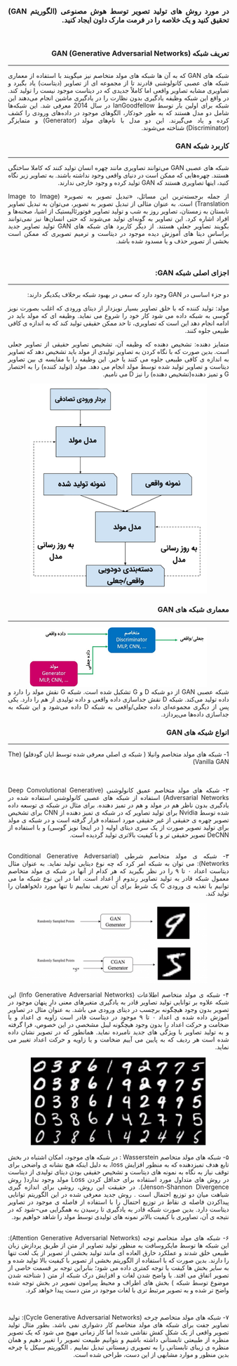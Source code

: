 <div dir="rtl" align="justify">
<h3>در مورد روش های تولید تصویر توسط هوش مصنوعی (الگوریتم GAN) تحقیق کنید و یک خلاصه را در فرمت مارک داون ایجاد کنید.
</h3><br/>
  <h3>
  تعریف شبکه GAN (Generative Adversarial Networks)
  </h3><hr/>
شبکه های GAN که به آن ها شبکه های مولد متخاصم نیز میگویند با استفاده از معماری شبکه های عصبی کانولوشنی قادرند تا از مجموعه ای از تصاویر (دیتاست) یاد بگیرد و تصاویری مشابه تصاویر واقعی اما کاملاً جدیدی که در دیتاست موجود نیست را تولید کند. در واقع این شبکه وظیفه یادگیری بدون نظارت را در یادگیری ماشین انجام می‌دهند این شبکه برای اولین بار توسط IanGoodfellow در سال 2014 معرفی شد.
  این شبکه‌ها شامل دو مدل هستند که به طور خودکار، الگوهای موجود در داده‌های ورودی را کشف کرده و یاد می‌گیرند. این دو مدل با نام‌های مولد (Generator) و متمایزگر (Discriminator) شناخته می‌شوند.
  <br/>
  
 <h3>
  کاربرد شبکه GAN
  </h3><hr/>
  شبکه های عصبی GAN می‌توانند تصاویری مانند چهره انسان تولید کنند که کاملا ساختگی هستند. چهره‌هایی که ممکن است در دنیای واقعی وجود نداشته باشند. به تصاویر زیر نگاه کنید، اینها تصاویری هستند که GAN تولید کرده و وجود خارجی ندارند.
  
  از جمله برجسته‌ترین این مسائل، «تبدیل تصویر به تصویر« (Image to Image Translation) است. به عنوان مثالی از تبدیل تصویر به تصویر، می‌توان به تبدیل تصاویر تابستان به زمستان، تصاویر روز به شب و تولید تصاویر فوتورئالیستیک از اشیا، صحنه‌ها و افراد اشاره کرد. این تصاویر به گونه‌ای تولید می‌شوند که حتی انسان‌ها نیز نمی‌توانند بگویند تصاویر جعلی هستند. از دیگر کاربرد های شبکه های GAN تولید تصاویر جدید براساس دیتا های آموزش دیده موجود در دیتاست و ترمیم تصویری که ممکن است بخشی از تصویر حذف و یا مسدود شده باشد.
  
  <br/>
  <h3>
  
  اجزای اصلی شبکه GAN:
  </h3><hr/>
دو جزء اساسی در GAN وجود دارد که سعی در بهبود شبکه برخلاف یکدیگر دارند:

مولد: تولید کننده که با خلق تصاویر بسیار نویزدار از دیتای ورودی که اغلب بصورت نویز گوسی به شبکه داده می شود کار خود را شروع می نماید. وظیفه ای که مولد باید در ادامه انجام دهد این است که تصاویری، تا حد ممکن حقیقی تولید کند که به اندازه ی کافی طبیعی جلوه کنند.

متمایز دهنده: تشخیص دهنده که وظیفه آن، تشخیص تصاویر حقیقی از تصاویر جعلی است. بدین صورت که با نگاه کردن به تصاویر تولیدی از مولد باید تشخیص دهد که تصاویر به اندازه ی کافی طبیعی جلوه می کنند یا خیر. این وظیفه را با مقایسه ی بین تصاویر دیتاست و تصاویر تولید شده توسط مولد انجام می دهد. مولد (تولید کننده) را به اختصار G و تمیز دهنده(تشخیص دهنده) را نیز D می نامیم.
  
  <div align="center">
    <img src="img1.jpg" width="80%">
  </div>
  <h3>
    معماری شبکه های GAN
  </h3><hr/>
  <div align="center">
    <img src="img2.jpg" width="80%">
  </div>
  شبکه عصبی GAN از دو شبکه D و G تشکیل شده است. شبکه G نقش مولد را دارد و داده تولید می‌کند. شبکه D نقش جداسازی داده واقعی و داده تولیدی از هم را دارد. یکی پس از دیگری مجموعه‌ای داده جعلی/واقعی به شبکه D داده می‌شود و این شبکه به جداسازی داده‌ها می‌پردازد.
  
  <h3>
    انواع شبکه های GAN
  </h3><hr/>
1- شبکه های مولد متخاصم وانیلا ( شبکه ی اصلی معرفی شده توسط ایان گودفلو) (The Vanilla GAN)

<br/><br/>
  ۲- شبکه های مولد متخاصم عمیق کانولوشنی (Deep Convolutional Generative Adversarial Networks)
استفاده از شبکه های عصبی کانولوشنی استفاده شده در یادگیری بدون ناظر هم در مولد و هم در تمیز دهنده.
برای مثال در شبکه ی توسعه داده شده توسط Nvidia برای تولید تصاویر که در شبکه ی تمیز دهنده از CNN برای تشخیص تصویر چهره ی حقیقی از غیر حقیقی مورد استفاده قرار گرفته است و در شبکه ی مولد برای تولید تصویر صورت از یک سری دیتای اولیه ( در اینجا نویز گوسی) و با استفاده از DeCNN تصویر حقیقی تر و با کیفیت بالاتری تولید گردیده است.
  <br/><br/>

۳- شبکه ی مولد متخاصم شرطی (Conditional Generative Adversarial Networks):
می توان به شبکه امر کرد که چه نوع دیتایی تولید نماید. به عنوان مثال دیتاست اعداد ۰ تا ۹ را در نظر بگیرید که هر کدام از آنها در شبکه ی مولد متخاصم معمول شبکه قادر به تولید تصاویر رندوم از اعداد است. اما در این نوع شبکه ما می توانیم با تغذیه ی ورودی C یک شرط برای آن تعریف نماییم تا تنها مورد دلخواهمان را تولید کند.
  
   <div align="center">
    <img src="img3.jpg" width="80%">
  </div>
  
  ۴- شبکه ی مولد متخاصم اطلاعات (Info Generative Adversarial Networks)
این شبکه علاوه بر توانایی تولید تصاویر قادر به یادگیری متغیرهای معنی دارِ پنهان موجود در تصویر بدون وجود هیچگونه برچسب در دیتای ورودی می باشد. به عنوان مثال در تصاویر آموزش داده شده ی اعداد ۰ تا ۹ موجود در دیتاست قادر است زاویه ی اعداد و یا ضخامت و حرکت اعداد را بدون وجود هیچگونه لیبل مشخصی در این خصوص، فرا گرفته و به تولید تصاویر با ویژگی های جدید نامبرده نماید.
همانطور که در تصویر نشان داده شده است هر ردیف که به پایین می آییم ضخامت و یا زاویه و حرکت اعداد تغییر می نماید.
  
   <div align="center">
    <img src="img4.jpg" width="80%">
  </div>
  
  ۵- شبکه های مولد متخاصم Wasserstein :
در شبکه های موجود، امکان اشتباه در بخش تابع هدف تمیزدهنده که به منظور افزایش loss، به دلیل اینکه هیچ نشانه ی واضحی برای توقف نیاز به نگاه به نمونه های دیتاست و تشخیص حقیقی بودن دیتای تولیدی از دیتاست در روش های متداول مورد استفاده برای حداقل کردن Loss مولد وجود ندارد( روش Jenson-Shannon Divergence). در حقیقت این روش، روشی برای اندازه گیری شباهت میان دو توزیع احتمال است .
روش جدید معرفی شده در این الگوریتم توانایی پیداکردن فاصله ی نقاط در توزیع احتمال را با استفاده از فاصله ی موجود در تصاویر دیتاست دارد. بدین صورت شبکه قادر به یادگیری تا رسیدن به همگرایی می¬شود که در نتیجه ی آن، تصاویری با کیفیت بالاتر نمونه های تولیدی توسط مولد را شاهد خواهیم بود.
  <br/><br/>

۶- شبکه های مولد متخاصم توجه (Attention Generative Adversarial Networks):
این شبکه ها توسط مایکروسافت به منظور تولید تصاویر از متن از طریق پردازش زبان طبیعی خلق شدند و عملکرد خارق العاده ای مانند تولید بخشی از تصویر از یک لغت تنها را دارند. بدین صورت که با استفاده از الگوریتم بخشی از تصویر با کیفیت بالا تولید شده و به سایر بخش ها کیفت یا توجه کمتری داده می شود؛ بنابراین توجه بر قسمت خاصی از تصویر اتفاق می افتد. با واضح شدن لغات و افزایش درک شبکه از متن ( شناخته شدن موضوع توسط شبکه ) بخش های اطراف و محیط پیرامون تصویر در بخش توجه شده واضح تر شده و به تصویر مرتبط تری با لغات موجود در متن دست پیدا خواهد کرد.
  
  <br/>

۷- شبکه های مولد متخاصم چرخه (Cycle Generative Adversarial Networks):
تولید تصاویر جفت برای شبکه های مولد متخاصم کار دشواری نمی باشد. بطور مثال تولید تصویر واقعی از یک شکلِ کفشِ نقاشی شده! اما کار زمانی مهیج می شود که یک تصویر منظره از طبیعتی تابستانی داشته باشیم و بتوانیم طبیعت تصویر را تغییر دهیم و همان منظره ی زیبای تابستانی را به تصویری زمستانی تبدیل نماییم . الگوریتم سیکل یا چرخه بدین منظور و موارد مشابهی از این دست، طراحی شده است.

</div>


